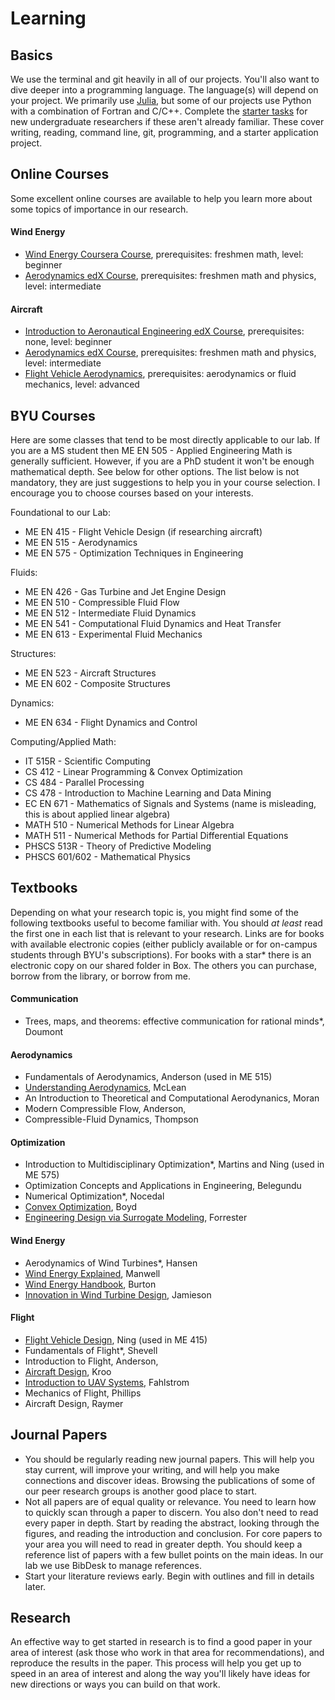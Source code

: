 # Learning

## Basics

We use the terminal and git heavily in all of our projects.  You'll also want to dive deeper into a programming language.  The language(s) will depend on your project.  We primarily use [Julia](https://julialang.org), but some of our projects use Python with a combination of Fortran and C/C++.  Complete the [starter tasks](https://github.com/byuflowlab/undergrad-onboarding) for new undergraduate researchers if these aren't already familiar.  These cover writing, reading, command line, git, programming, and a starter application project.

## Online Courses

Some excellent online courses are available to help you learn more about some topics of importance in our research.

#### Wind Energy

- [Wind Energy Coursera Course](https://www.coursera.org/learn/wind-energy), prerequisites: freshmen math, level: beginner
- [Aerodynamics edX Course](https://www.edx.org/course/introduction-aerodynamics-mitx-16-101x-0), prerequisites: freshmen math and physics, level: intermediate

#### Aircraft

- [Introduction to Aeronautical Engineering edX Course](https://www.edx.org/course/introduction-aeronautical-engineering-delftx-ae1110x-1), prerequisites: none, level: beginner
- [Aerodynamics edX Course](https://www.edx.org/course/introduction-aerodynamics-mitx-16-101x-0), prerequisites: freshmen math and physics, level: intermediate
- [Flight Vehicle Aerodynamics](https://www.edx.org/course/flight-vehicle-aerodynamics-mitx-16-110x-0), prerequisites: aerodynamics or fluid mechanics, level: advanced


## BYU Courses

Here are some classes that tend to be most directly applicable to our lab.  If you are a MS student then ME EN 505 - Applied Engineering Math is generally sufficient.  However, if you are a PhD student it won't be enough mathematical depth. See below for other options.  The list below is not mandatory, they are just suggestions to help you in your course selection.  I encourage you to choose courses based on your interests.

Foundational to our Lab:

- ME EN 415 - Flight Vehicle Design (if researching aircraft)
- ME EN 515 - Aerodynamics
- ME EN 575 - Optimization Techniques in Engineering

Fluids:

- ME EN 426 - Gas Turbine and Jet Engine Design
- ME EN 510 - Compressible Fluid Flow
- ME EN 512 - Intermediate Fluid Dynamics
- ME EN 541 - Computational Fluid Dynamics and Heat Transfer
- ME EN 613 - Experimental Fluid Mechanics

Structures:

- ME EN 523 - Aircraft Structures
- ME EN 602 - Composite Structures

Dynamics:

- ME EN 634 - Flight Dynamics and Control

Computing/Applied Math:

- IT 515R - Scientific Computing
- CS 412 - Linear Programming & Convex Optimization
- CS 484 - Parallel Processing
- CS 478 - Introduction to Machine Learning and Data Mining
- EC EN 671 - Mathematics of Signals and Systems (name is misleading, this is about applied linear algebra)
- MATH 510 - Numerical Methods for Linear Algebra
- MATH 511 - Numerical Methods for Partial Differential Equations
- PHSCS 513R - Theory of Predictive Modeling
- PHSCS 601/602 - Mathematical Physics

<!-- - EC EN 521 - Introduction to Algorithm Design -->

## Textbooks

Depending on what your research topic is, you might find some of the following textbooks useful to become familiar with.  You should *at least* read the first one in each list that is relevant to your research.  Links are for books with available electronic copies (either publicly available or for on-campus students through BYU's subscriptions).  For books with a star* there is an electronic copy on our shared folder in Box.  The others you can purchase, borrow from the library, or borrow from me.  

#### Communication
- Trees, maps, and theorems: effective communication for rational minds*, Doumont

#### Aerodynamics
- Fundamentals of Aerodynamics, Anderson (used in ME 515)
- [Understanding Aerodynamics](http://onlinelibrary.wiley.com/book/10.1002/9781118454190), McLean
- An Introduction to Theoretical and Computational Aerodynanics, Moran
- Modern Compressible Flow, Anderson,
- Compressible-Fluid Dynamics, Thompson

#### Optimization

- Introduction to Multidisciplinary Optimization*, Martins and Ning (used in ME 575)
- Optimization Concepts and Applications in Engineering, Belegundu
- Numerical Optimization*, Nocedal
- [Convex Optimization](http://stanford.edu/~boyd/cvxbook/), Boyd
- [Engineering Design via Surrogate Modeling](http://onlinelibrary.wiley.com/book/10.1002/9780470770801), Forrester


#### Wind Energy
- Aerodynamics of Wind Turbines*, Hansen
- [Wind Energy Explained](http://onlinelibrary.wiley.com/book/10.1002/9781119994367), Manwell
- [Wind Energy Handbook](http://onlinelibrary.wiley.com/book/10.1002/9781119992714), Burton
- [Innovation in Wind Turbine Design](http://onlinelibrary.wiley.com/book/10.1002/9781119975441), Jamieson

#### Flight
- [Flight Vehicle Design](https://byu.box.com/v/me415book), Ning (used in ME 415)
- Fundamentals of Flight*, Shevell
- Introduction to Flight, Anderson,
- [Aircraft Design](http://adg.stanford.edu/aa241/), Kroo
- [Introduction to UAV Systems](http://onlinelibrary.wiley.com/book/10.1002/9781118396780), Fahlstrom
- Mechanics of Flight, Phillips
- Aircraft Design, Raymer



## Journal Papers

- You should be regularly reading new journal papers.  This will help you stay current, will improve your writing, and will help you make connections and discover ideas.  Browsing the publications of some of our peer research groups is another good place to start.
- Not all papers are of equal quality or relevance.  You need to learn how to quickly scan through a paper to discern.  You also don't need to read every paper in depth.  Start by reading the abstract, looking through the figures, and reading the introduction and conclusion.  For core papers to your area you will need to read in greater depth.  You should keep a reference list of papers with a few bullet points on the main ideas.  In our lab we use BibDesk to manage references.
- Start your literature reviews early.  Begin with outlines and fill in details later.

## Research

An effective way to get started in research is to find a good paper in your area of interest (ask those who work in that area for recommendations), and reproduce the results in the paper.  This process will help you get up to speed in an area of interest and along the way you'll likely have ideas for new directions or ways you can build on that work.
